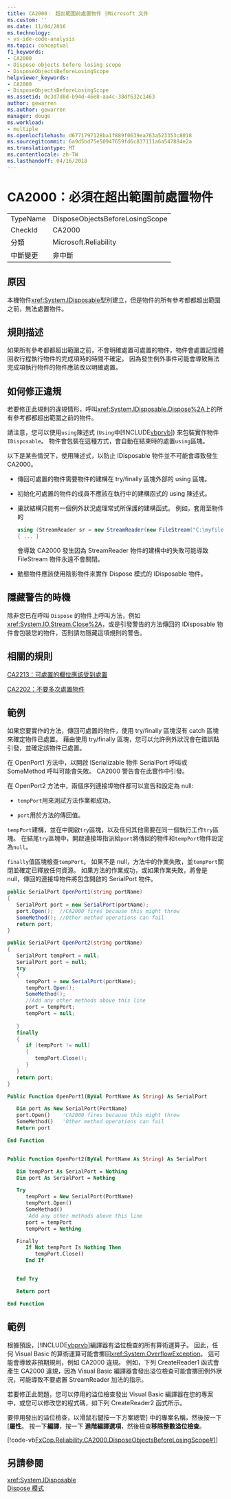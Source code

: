 ```yaml
---
title: CA2000： 超出範圍前處置物件 |Microsoft 文件
ms.custom: ''
ms.date: 11/04/2016
ms.technology:
- vs-ide-code-analysis
ms.topic: conceptual
f1_keywords:
- CA2000
- Dispose objects before losing scope
- DisposeObjectsBeforeLosingScope
helpviewer_keywords:
- CA2000
- DisposeObjectsBeforeLosingScope
ms.assetid: 0c3d7d8d-b94d-46e8-aa4c-38df632c1463
author: gewarren
ms.author: gewarren
manager: douge
ms.workload:
- multiple
ms.openlocfilehash: d6771797128ba1f889f0639ea763a523353c8018
ms.sourcegitcommit: 6a9d5bd75e50947659fd6c837111a6a547884e2a
ms.translationtype: MT
ms.contentlocale: zh-TW
ms.lasthandoff: 04/16/2018
---
```

# <a name="ca2000-dispose-objects-before-losing-scope"></a>CA2000：必須在超出範圍前處置物件
|||  
|-|-|  
|TypeName|DisposeObjectsBeforeLosingScope|  
|CheckId|CA2000|  
|分類|Microsoft.Reliability|  
|中斷變更|非中斷|  
  
## <a name="cause"></a>原因  
 本機物件<xref:System.IDisposable>型別建立，但是物件的所有參考都都超出範圍之前，無法處置物件。  
  
## <a name="rule-description"></a>規則描述  
 如果所有參考都都超出範圍之前，不會明確處置可處置的物件，物件會處置記憶體回收行程執行物件的完成項時的時間不確定。 因為發生例外事件可能會導致無法完成項執行物件的物件應該改以明確處置。  
  
## <a name="how-to-fix-violations"></a>如何修正違規  
 若要修正此規則的違規情形，呼叫<xref:System.IDisposable.Dispose%2A>上的所有參考都都超出範圍之前的物件。  
  
 請注意，您可以使用`using`陳述式 (`Using`中[!INCLUDE[vbprvb](../code-quality/includes/vbprvb_md.md)]) 來包裝實作物件`IDisposable`。 物件會包裝在這種方式，會自動在結束時的處置`using`區塊。  
  
 以下是某些情況下，使用陳述式，以防止 IDisposable 物件並不可能會導致發生 CA2000。  
  
-   傳回可處置的物件需要物件的建構在 try/finally 區塊外部的 using 區塊。  
  
-   初始化可處置的物件的成員不應該在執行中的建構函式的 using 陳述式。  
  
-   巢狀結構只能有一個例外狀況處理常式所保護的建構函式。 例如，套用至物件的  
  
    ```csharp
    using (StreamReader sr = new StreamReader(new FileStream("C:\myfile.txt", FileMode.Create)))  
    { ... }  
    ```
  
     會導致 CA2000 發生因為 StreamReader 物件的建構中的失敗可能導致 FileStream 物件永遠不會關閉。  
  
-   動態物件應該使用陰影物件來實作 Dispose 模式的 IDisposable 物件。  
  
## <a name="when-to-suppress-warnings"></a>隱藏警告的時機  
 除非您已在呼叫 `Dispose` 的物件上呼叫方法，例如 <xref:System.IO.Stream.Close%2A>，或是引發警告的方法傳回的 IDisposable 物件會包裝您的物件，否則請勿隱藏這項規則的警告。  
  
## <a name="related-rules"></a>相關的規則  
 [CA2213：可處置的欄位應該受到處置](../code-quality/ca2213-disposable-fields-should-be-disposed.md)  
  
 [CA2202：不要多次處置物件](../code-quality/ca2202-do-not-dispose-objects-multiple-times.md)  
  
## <a name="example"></a>範例  
 如果您要實作的方法，傳回可處置的物件，使用 try/finally 區塊沒有 catch 區塊來確定物件已處置。 藉由使用 try/finally 區塊，您可以允許例外狀況會在錯誤點引發，並確定該物件已處置。  
  
 在 OpenPort1 方法中，以開啟 ISerializable 物件 SerialPort 呼叫或 SomeMethod 呼叫可能會失敗。 CA2000 警告會在此實作中引發。  
  
 在 OpenPort2 方法中，兩個序列連接埠物件都可以宣告和設定為 null:  
  
-   `tempPort`用來測試方法作業都成功。  
  
-   `port`用於方法的傳回值。  
  
 `tempPort`建構，並在中開啟`try`區塊，以及任何其他需要在同一個執行工作`try`區塊。 在結尾`try`區塊中，開啟連接埠指派給`port`將傳回的物件和`tempPort`物件設定為`null`。  
  
 `finally`值區塊檢查`tempPort`。 如果不是 null，方法中的作業失敗，並`tempPort`關閉並確定已釋放任何資源。 如果方法的作業成功，或如果作業失敗，將會是 null，傳回的連接埠物件將包含開啟的 SerialPort 物件。  

```csharp
public SerialPort OpenPort1(string portName)
{
   SerialPort port = new SerialPort(portName);
   port.Open();  //CA2000 fires because this might throw
   SomeMethod(); //Other method operations can fail
   return port;
}

public SerialPort OpenPort2(string portName)
{
   SerialPort tempPort = null;
   SerialPort port = null;
   try
   {
      tempPort = new SerialPort(portName);
      tempPort.Open();
      SomeMethod();
      //Add any other methods above this line
      port = tempPort;
      tempPort = null;
      
   }
   finally
   {
      if (tempPort != null)
      {
         tempPort.Close();
      }
   }
   return port;
}
```

```vb
Public Function OpenPort1(ByVal PortName As String) As SerialPort

   Dim port As New SerialPort(PortName)
   port.Open()    'CA2000 fires because this might throw
   SomeMethod()   'Other method operations can fail
   Return port

End Function


Public Function OpenPort2(ByVal PortName As String) As SerialPort

   Dim tempPort As SerialPort = Nothing
   Dim port As SerialPort = Nothing

   Try
      tempPort = New SerialPort(PortName)
      tempPort.Open()
      SomeMethod()
      'Add any other methods above this line
      port = tempPort
      tempPort = Nothing

   Finally
      If Not tempPort Is Nothing Then
         tempPort.Close()
      End If


   End Try

   Return port

End Function
```
 
## <a name="example"></a>範例  
 根據預設，[!INCLUDE[vbprvb](../code-quality/includes/vbprvb_md.md)]編譯器有溢位檢查的所有算術運算子。 因此，任何 Visual Basic 的算術運算可能會擲回<xref:System.OverflowException>。 這可能會導致非預期規則，例如 CA2000 違規。 例如，下列 CreateReader1 函式會產生 CA2000 違規，因為 Visual Basic 編譯器會發出溢位檢查可能會擲回例外狀況，可能導致不要處置 StreamReader 加法的指示。  
  
 若要修正此問題，您可以停用的溢位檢查發出 Visual Basic 編譯器在您的專案中，或您可以修改您的程式碼，如下列 CreateReader2 函式所示。  
  
 要停用發出的溢位檢查，以滑鼠右鍵按一下方案總管] 中的專案名稱，然後按一下 [**屬性**。 按一下**編譯**，按一下 **進階編譯選項**，然後檢查**移除整數溢位檢查**。  
  
  [!code-vb[FxCop.Reliability.CA2000.DisposeObjectsBeforeLosingScope#1](../code-quality/codesnippet/VisualBasic/ca2000-dispose-objects-before-losing-scope-vboverflow_1.vb)]

## <a name="see-also"></a>另請參閱  
 <xref:System.IDisposable>   
 [Dispose 模式](/dotnet/standard/design-guidelines/dispose-pattern)